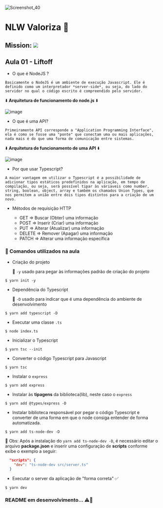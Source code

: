 ![Screenshot_40](https://user-images.githubusercontent.com/56324728/122698195-35987300-d21d-11eb-9dc5-c7cdf7550039.png)

# NLW Valoriza 🚀

## Mission: ![](https://img.shields.io/badge/Node.js-43853D?style=for-the-badge&logo=node-dot-js&logoColor=white)

## Aula 01 - Liftoff

- O que é NodeJS ?

`
Basicamente o NodeJS é um ambiente de execução Javascript. Ele é definido como um interpretador *server-side*, ou seja, do lado do servidor no qual o código escrito é compreendido pelo servidor.
`

⬇️ **Arquitetura de funcionamento do node.js** ⬇️

![image](https://user-images.githubusercontent.com/56324728/122702157-287f8200-d225-11eb-9b6f-9096c4ba2e48.png)

- O que é uma API?

`
Primeiramente API corresponde a "Application Programming Interface", ela é como se fosse uma "ponte" que conectam uma ou mais aplicações, nada mais é do que uma forma de comunicação entre sistemas.
`

⬇️ **Arquitetura de funcionamento de uma API** ⬇️

![image](https://user-images.githubusercontent.com/56324728/122702746-69c46180-d226-11eb-8848-069e4e18f6ad.png)

- Por que usar Typescript?

`
A maior vantagem em utilizar o Typescript é a possibilidade de adicionar tipos estáticos predefinidos na aplicação, em tempo de compilação, ou seja, será possível tipar às váriaveis como number, string, boolean, object, array e também os chamados Union Types, que nos permitem a união entre dois tipos distintos para a criação de um novo.
`

- Métodos de requisição HTTP

   * GET    => Buscar (Obter) uma informação
   * POST   => Inserir (Criar) uma informação
   * PUT    => Alterar (Atualizar) uma informação
   * DELETE => Remover (Apagar) uma informação
   * PATCH  => Alterar uma informação específica

### 📌 Comandos utilizados na aula

- Criação do projeto

  📝 `-y` usado para pegar às informações padrão de criação do projeto

`$ yarn init -y`

- Dependência do Typescript

  📝 `-D` usado para indicar que é uma dependência do ambiente de desenvolvimento

`$ yarn add typescript -D`

- Executar uma classe `.ts`

`$ node index.ts`

- Inicializar o Typescript

`$ yarn tsc --init`

- Converter o código Typescript para Javascript

`$ yarn tsc`

- Instalar o `express`

`$ yarn add express`

- Instalar às **tipagens** da biblioteca(lib), neste caso o `express`

`$ yarn add @types/express -D`

- Instalar biblioteca responsável por pegar o código Typescript e converter de uma forma em que o node consiga entender de forma automatizada.

`$ yarn add ts-node-dev -D`

📝 Obs: Após a instalação do `yarn add ts-node-dev -D`, é necessário editar o arquivo **package.json** e inserir uma configuração de **scripts** conforme exibe o exemplo a seguir:

```json
  "scripts": {
    "dev": "ts-node-dev src/server.ts"
  }
```

- Executar o server da aplicação de "forma correta" ✅

`$ yarn dev`

### README em desenvolvimento... ⚠️🔨
